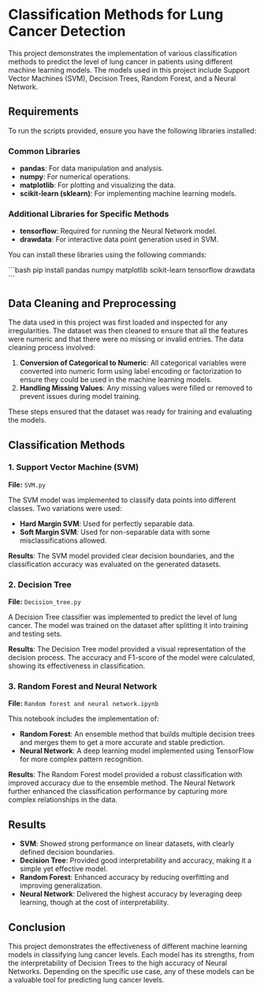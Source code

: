 
# Classification Methods for Lung Cancer Detection

This project demonstrates the implementation of various classification methods to predict the level of lung cancer in patients using different machine learning models. The models used in this project include Support Vector Machines (SVM), Decision Trees, Random Forest, and a Neural Network.

## Requirements

To run the scripts provided, ensure you have the following libraries installed:

### Common Libraries
- **pandas**: For data manipulation and analysis.
- **numpy**: For numerical operations.
- **matplotlib**: For plotting and visualizing the data.
- **scikit-learn (sklearn)**: For implementing machine learning models.

### Additional Libraries for Specific Methods
- **tensorflow**: Required for running the Neural Network model.
- **drawdata**: For interactive data point generation used in SVM.

You can install these libraries using the following commands:

\`\`\`bash
pip install pandas numpy matplotlib scikit-learn tensorflow drawdata
\`\`\`

## Data Cleaning and Preprocessing

The data used in this project was first loaded and inspected for any irregularities. The dataset was then cleaned to ensure that all the features were numeric and that there were no missing or invalid entries. The data cleaning process involved:

1. **Conversion of Categorical to Numeric**: All categorical variables were converted into numeric form using label encoding or factorization to ensure they could be used in the machine learning models.
2. **Handling Missing Values**: Any missing values were filled or removed to prevent issues during model training.

These steps ensured that the dataset was ready for training and evaluating the models.

## Classification Methods

### 1. Support Vector Machine (SVM)

**File:** `SVM.py`

The SVM model was implemented to classify data points into different classes. Two variations were used:

- **Hard Margin SVM**: Used for perfectly separable data.
- **Soft Margin SVM**: Used for non-separable data with some misclassifications allowed.

**Results**: The SVM model provided clear decision boundaries, and the classification accuracy was evaluated on the generated datasets.

### 2. Decision Tree

**File:** `Decision_tree.py`

A Decision Tree classifier was implemented to predict the level of lung cancer. The model was trained on the dataset after splitting it into training and testing sets.

**Results**: The Decision Tree model provided a visual representation of the decision process. The accuracy and F1-score of the model were calculated, showing its effectiveness in classification.

### 3. Random Forest and Neural Network

**File:** `Random forest and neural network.ipynb`

This notebook includes the implementation of:

- **Random Forest**: An ensemble method that builds multiple decision trees and merges them to get a more accurate and stable prediction.
- **Neural Network**: A deep learning model implemented using TensorFlow for more complex pattern recognition.

**Results**: The Random Forest model provided a robust classification with improved accuracy due to the ensemble method. The Neural Network further enhanced the classification performance by capturing more complex relationships in the data.

## Results

- **SVM**: Showed strong performance on linear datasets, with clearly defined decision boundaries.
- **Decision Tree**: Provided good interpretability and accuracy, making it a simple yet effective model.
- **Random Forest**: Enhanced accuracy by reducing overfitting and improving generalization.
- **Neural Network**: Delivered the highest accuracy by leveraging deep learning, though at the cost of interpretability.

## Conclusion

This project demonstrates the effectiveness of different machine learning models in classifying lung cancer levels. Each model has its strengths, from the interpretability of Decision Trees to the high accuracy of Neural Networks. Depending on the specific use case, any of these models can be a valuable tool for predicting lung cancer levels.
